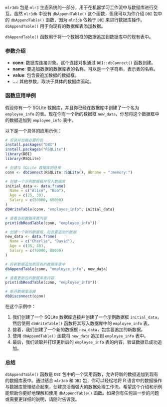 `mlr3db` 包是 `mlr3` 生态系统的一部分，用于在机器学习工作流中与数据库进行交互。虽然 `mlr3db` 中没有 `dbAppendTable()` 这个函数，但我可以为你介绍 `DBI` 包中的 `dbAppendTable()` 函数，因为 `mlr3db` 依赖于 `DBI` 来进行数据库操作。`dbAppendTable()` 用于向现有的数据库表添加数据。

`dbAppendTable()` 函数用于将一个数据框的数据追加到数据库中的现有表中。

### 参数介绍

- **conn**: 数据库连接对象。这个连接对象通过 `DBI::dbConnect()` 函数创建。
- **name**: 要追加数据的数据库表的名称。可以是一个字符串，表示表的名称。
- **value**: 包含要追加数据的数据框。
- **...**: 其他参数，取决于具体的数据库驱动。

### 函数应用举例

假设你有一个 SQLite 数据库，并且你已经在数据库中创建了一个名为 `employee_info` 的表。现在你有一个新的数据框 `new_data`，你想将这个数据框中的数据追加到 `employee_info` 表中。

以下是一个具体的应用示例：

```r
# 安装并加载必要的包
install.packages("DBI")
install.packages("RSQLite")
library(DBI)
library(RSQLite)

# 创建与 SQLite 数据库的连接
conn <- dbConnect(RSQLite::SQLite(), dbname = ":memory:")

# 创建一个示例数据框并写入数据库
initial_data <- data.frame(
  Name = c("Alice", "Bob"),
  Age = c(25, 30),
  Salary = c(50000, 60000)
)
dbWriteTable(conn, "employee_info", initial_data)

# 查看当前数据库表内容
print(dbReadTable(conn, "employee_info"))

# 创建一个新的数据框，包含要追加的数据
new_data <- data.frame(
  Name = c("Charlie", "David"),
  Age = c(35, 40),
  Salary = c(70000, 80000)
)

# 将新数据追加到现有的数据库表中
dbAppendTable(conn, "employee_info", new_data)

# 查看更新后的数据库表内容
print(dbReadTable(conn, "employee_info"))

# 断开数据库连接
dbDisconnect(conn)
```

在这个示例中：
1. 我们创建了一个 SQLite 数据库连接并创建了一个示例数据框 `initial_data`，然后使用 `dbWriteTable()` 函数将其写入数据库中的 `employee_info` 表。
2. 接着，我们创建了一个新的数据框 `new_data`，包含要追加的新数据。
3. 使用 `dbAppendTable()` 函数将 `new_data` 追加到 `employee_info` 表中。
4. 最后，我们读取并打印更新后的 `employee_info` 表的内容，验证数据已成功追加。

### 总结

`dbAppendTable()` 函数是 `DBI` 包中的一个实用函数，允许将新的数据追加到现有的数据库表中。通过结合 `mlr3db` 和 `DBI` 包，你可以轻松地将 R 语言中的数据操作与数据库管理结合起来，创建灵活而强大的数据处理工作流。希望这个介绍和示例能帮助你更好地理解和使用 `dbAppendTable()` 函数。如果你有任何进一步的问题或需要更详细的说明，请随时告诉我。